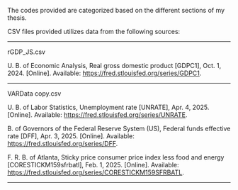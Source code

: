 The codes provided are categorized based on the different sections of my thesis.

CSV files provided utilizes data from the following sources:

---------------------------------------------------------------------------------------------------------------------------
rGDP_JS.csv

U. B. of Economic Analysis, Real gross domestic product [GDPC1], Oct. 1, 2024.
[Online]. Available: https://fred.stlouisfed.org/series/GDPC1.

---------------------------------------------------------------------------------------------------------------------------
VARData copy.csv

U. B. of Labor Statistics, Unemployment rate [UNRATE], Apr. 4, 2025. [Online].
Available: https://fred.stlouisfed.org/series/UNRATE.

B. of Governors of the Federal Reserve System (US), Federal funds effective
rate [DFF], Apr. 3, 2025. [Online]. Available: https://fred.stlouisfed.org/series/DFF.

F. R. B. of Atlanta, Sticky price consumer price index less food and energy [CORESTICKM159sfrbatl], Feb. 1, 2025. [Online].
Available: https://fred.stlouisfed.org/series/CORESTICKM159SFRBATL.

---------------------------------------------------------------------------------------------------------------------------
